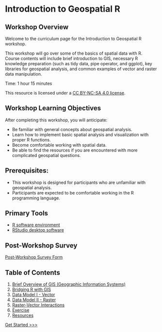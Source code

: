 # Introduction to Geospatial R


## Workshop Overview

Welcome to the curriculum page for the Introduction to Geospatial R workshop.

This workshop will go over some of the basics of spatial data with R. Course contents will include brief introduction to GIS, necessary R knowledge preparation (such as tidy data, pipe operator, and ggplot), key libraries for geospatial analysis, and common examples of vector and raster data manipulation.

Time: 1 hour 15 minutes

This resource is licensed under a [CC BY-NC-SA 4.0 license](https://creativecommons.org/licenses/by-nc-sa/4.0/).

## Workshop Learning Objectives

After completing this workshop, you will anticipate:

- Be familiar with general concepts about geospatial analysis.
- Learn how to implement basic spatial analysis and visualization with proper R functions.
- Become comfortable working with spatial data.
- Be able to find the resources if you are encountered with more complicated geospatial questions.

## Prerequisites:
- This workshop is designed for participants who are unfamiliar with geospatial analysis.
- Participants are expected to be comfortable working in the R programming language. 

## Primary Tools
- [R software environment](https://cran.rstudio.com/)
- [RStudio desktop software](https://libcal.library.nd.edu/event/9797081)

## Post-Workshop Survey
[Post-Workshop Survey Form](https://forms.gle/xcMjZ9baJvdcZs379)


## Table of Contents

1. [Brief Overview of GIS (Geographic Information Systems)](Sections/Part1.md)
2. [Bridging R with GIS](Sections/Part2.md)
3. [Data Model I - Vector](Sections/Part3.md)
4. [Data Model II - Raster](Sections/Part4.md)
5. [Raster-Vector Interactions](Sections/Part5.md)
6. [Exercise](Sections/Part6.md)
7. [Resources](Sections/Part7.md)

[Get Started >>>](Sections/Part1.md)  

